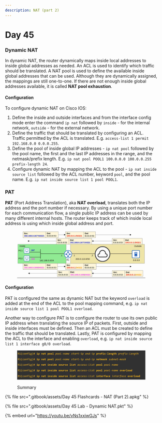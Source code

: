 ```yaml
---
description: NAT (part 2)
---
```


# Day 45

### Dynamic NAT

In dynamic NAT, the router dynamically maps inside local addresses to inside global addresses as needed. An ACL is used to identify which traffic should be translated. A NAT pool is used to define the available inside global addresses that can be used. Although they are dynamically assigned, the mappings are still one-to-one. If there are not enough inside global addresses available, it is called **NAT pool exhaustion**.

#### Configuration

To configure dynamic NAT on Cisco IOS:

1. Define the inside and outside interfaces and from the interface config mode enter the command `ip nat` followed by `inside` - for the internal network, `outside` - for the external network.&#x20;
2. Define the traffic that should be translated by configuring an ACL. Traffic permitted by the ACL is translated. E.g. `access-list 1 permit 192.168.0.0 0.0.0.255`.
3. Define the pool of inside global IP addresses - `ip nat pool` followed by the pool name, the first and the last IP addresses in the range, and the netmask/prefix length. E.g. `ip nat pool POOL1 100.0.0.0 100.0.0.255 prefix-length 24`.
4. Configure dynamic NAT by mapping the ACL to the pool - `ip nat inside source list` followed by the ACL number, keyword `pool`, and the pool name. E.g. `ip nat inside source list 1 pool POOL1`.&#x20;

### PAT

**PAT** (Port Address Translation), aka **NAT overload**, translates both the IP address and the port number if necessary. By using a unique port number for each communication flow, a single public IP address can be used by many different internal hosts. The router keeps track of which inside local address is using which inside global address and port.&#x20;

<figure><img src=".gitbook/assets/image (1) (1) (1) (1) (1) (1) (1).png" alt="pat demo" width="563"><figcaption></figcaption></figure>

#### Configuration

PAT is configured the same as dynamic NAT but the keyword `overload` is added at the end of the ACL to the pool mapping command, e.g. `ip nat inside source list 1 pool POOL1 overload`.&#x20;

Another way to configure PAT is to configure the router to use its own public IP address when translating the source IP of packets. First, outside and inside interfaces must be defined. Then an ACL must be created to define the traffic that should be translated. Lastly, PAT is configured by mapping the ACL to the interface and enabling `overload`, e.g. `ip nat inside source list 1 interface g0/0 overload`.

<figure><img src=".gitbook/assets/image (2) (1) (1) (1) (1) (1).png" alt="summary" width="563"><figcaption><p>Summary</p></figcaption></figure>

{% file src=".gitbook/assets/Day 45 Flashcards - NAT (Part 2).apkg" %}

{% file src=".gitbook/assets/Day 45 Lab - Dynamic NAT.pkt" %}

{% embed url="https://youtu.be/vNs1xxiwGJs" %}
